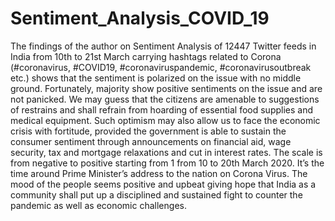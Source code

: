 # Sentiment_Analysis_COVID_19
The findings of the author on Sentiment Analysis of 12447 Twitter feeds in India from 10th to 21st March carrying hashtags related to Corona (#coronavirus, #COVID19, #coronaviruspandemic, #coronavirusoutbreak etc.) shows that the sentiment is polarized on the issue with no middle ground. Fortunately, majority show positive sentiments on the issue and are not panicked. We may guess that the citizens are amenable to suggestions of restrains and shall refrain from hoarding of essential food supplies and medical equipment. Such optimism may also allow us to face the economic crisis with fortitude, provided the government is able to sustain the consumer sentiment through announcements on financial aid, wage security, tax and mortgage relaxations and cut in interest rates. The scale is from negative to positive starting from 1 from 10 to 20th March 2020. It’s the time around Prime Minister’s address to the nation on Corona Virus. The mood of the people seems positive and upbeat giving hope that India as a community shall put up a disciplined and sustained fight to counter the pandemic as well as economic challenges.                              
